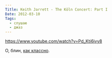 ```yaml
---
Title: Keith Jarrett - The Köln Concert: Part I
Date: 2012-03-10
Tags:
  - слушаю
  - джаз
---
```


https://www.youtube.com/watch?v=Pd_Kti6jvy8

О, блин, [как классно][1].

[1]: http://en.wikipedia.org/wiki/The_K%C3%B6ln_Concert